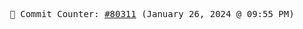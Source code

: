 <p align="center">
    <samp>
        📮 Commit Counter: <a href="https://github.com/Javascript-void0/Javascript-void0/commits/main">#80311</a> (January 26, 2024 @ 09:55 PM)
    </samp>
</p>